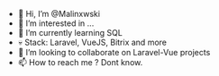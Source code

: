 - 👋 Hi, I’m @Malinxwski
- 👀 I’m interested in ...
- 🌱 I’m currently learning SQL
- 💀 Stack: Laravel, VueJS, Bitrix and more
- 💞️ I’m looking to collaborate on Laravel-Vue projects
- 📫 How to reach me ? Dont know. 

<!---
Malinxwski/Malinxwski is a ✨ special ✨ repository because its `README.md` (this file) appears on your GitHub profile.
You can click the Preview link to take a look at your changes.
--->
